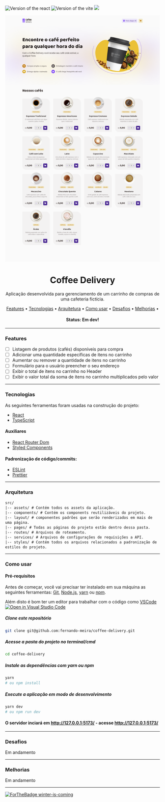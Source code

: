 <div>
  <img src="https://img.shields.io/static/v1?label=React&message=^18.2.0&color=#009CA3%3CCOLOR%3E&style=plastic%3CSTYLE%3E&logo=react%3CLOGO%3E" alt="Version of the react" />
  <img src="https://img.shields.io/static/v1?label=Vite&message=^3.2.0&color=#009CA3%3CCOLOR%3E&style=plastic%3CSTYLE%3E&logo=react%3CLOGO%3E" alt="Version of the vite" />
  <img src="https://img.shields.io/static/v1?label=progress&message=68%&color=#009CA3%3CCOLOR%3E&style=plastic%3CSTYLE%3E&logo=react%3CLOGO%3E" />
</div>

![Logo do Markdown](src/assets/coffee-delivery.png)

<h1 align="center">Coffee Delivery</h1>

<p align="center">Aplicação desenvolvida para gerenciamento de um carrinho de compras de uma cafeteria fictícia.</p>

<p align="center">
 <a href="#features">Features</a> •
 <a href="#-tecnologias">Tecnologias</a> •
 <a href="#arquitetura">Arquitetura</a> •
 <a href="#como-usar">Como usar</a> •
 <a href="#desafios">Desafios</a> •
 <a href="#melhorias">Melhorias</a> •
</p>

<h4 align="center">
	 Status: Em dev!
</h4>

---

### Features

- [ ] Listagem de produtos (cafés) disponíveis para compra
- [ ] Adicionar uma quantidade específicas de itens no carrinho
- [ ] Aumentar ou remover a quantidade de itens no carrinho
- [ ] Formulário para o usuário preencher o seu endereço
- [ ] Exibir o total de itens no carrinho no Header
- [ ] Exibir o valor total da soma de itens no carrinho multiplicados pelo valor

---

### Tecnologias

As seguintes ferramentas foram usadas na construção do projeto:

- [React](https://pt-br.reactjs.org/)
- [TypeScript](https://www.typescriptlang.org/)

#### Auxiliares

- [React Router Dom](https://reactrouter.com/web/guides/quick-start)
- [Styled Components](https://styled-components.com/)

#### Padronização de código/commits:

- [ESLint](https://eslint.org/)
- [Prettier](https://prettier.io/)

---

### Arquitetura

```shell
src/
|-- assets/ # Contém todos os assets da aplicação.
|-- components/ # Contém os components reutilizáveis do projeto.
|-- layout/ # componentes padrões que serão renderizados em mais de uma página.
|-- pages/ # Todas as páginas do projeto estão dentro dessa pasta.
|-- routes/ # Arquivos de roteamento.
|-- services/ # Arquivos de configurações de requisições a API.
|-- styles/ # Contém todos os arquivos relacionados a padronização de estilos do projeto.
```

---

### Como usar

#### Pré-requisitos

Antes de começar, você vai precisar ter instalado em sua máquina as seguintes ferramentas:
[Git](https://git-scm.com), [Node.js](https://nodejs.org/en/), [yarn](https://yarnpkg.com/) ou [npm](https://www.npmjs.com/package/npm).

Além disto é bom ter um editor para trabalhar com o código como [VSCode](https://code.visualstudio.com/) [![Open in Visual Studio Code](https://open.vscode.dev/badges/open-in-vscode.svg)](https://open.vscode.dev/Naereen/badges)

##### Clone este repositório

```bash
git clone git@github.com:fernando-meira/coffee-delivery.git
```

##### Acesse a pasta do projeto no terminal/cmd

```bash
cd coffee-delivery
```

##### Instale as dependências com yarn ou npm

```bash
yarn
# ou npm install
```

##### Execute a aplicação em modo de desenvolvimento

```bash
yarn dev
# ou npm run dev
```

#### O servidor inciará em http://127.0.0.1:5173/ - acesse <http://127.0.0.1:5173/>

---

### Desafios

<p> Em andamento</p>

---

### Melhorias

<p>Em andamento</p>

---

[![ForTheBadge winter-is-coming](http://ForTheBadge.com/images/badges/winter-is-coming.svg)](http://ForTheBadge.com)
